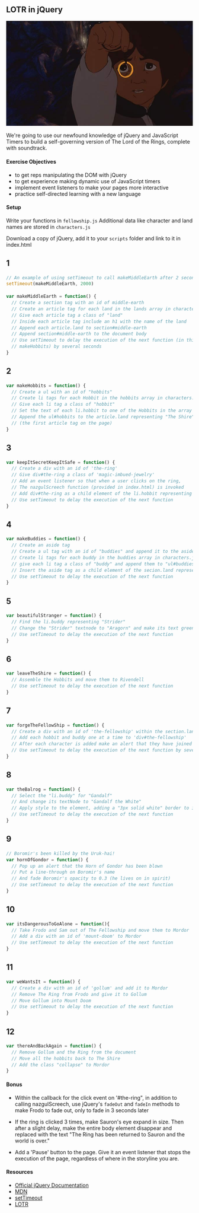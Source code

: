 ## LOTR in jQuery

![:image](images/frodo.jpg)

We're going to use our newfound knowledge of jQuery and JavaScript Timers to
build a self-governing version of The Lord of the Rings, complete with
soundtrack.

#### Exercise Objectives
- to get reps manipulating the DOM with jQuery
- to get experience making dynamic use of JavaScript timers
- implement event listeners to make your pages more interactive
- practice self-directed learning with a new language

#### Setup

Write your functions in `fellowship.js`
Additional data like character and land names are stored in `characters.js`

Download a copy of jQuery, add it to your `scripts` folder and link to it in index.html

## 1

```js
// An example of using setTimeout to call makeMiddleEarth after 2 seconds.
setTimeout(makeMiddleEarth, 2000)

var makeMiddleEarth = function() {
  // Create a section tag with an id of middle-earth
  // Create an article tag for each land in the lands array in characters.js
  // Give each article tag a class of "land"
  // Inside each article tag include an h1 with the name of the land
  // Append each article.land to section#middle-earth
  // Append section#middle-earth to the document body
  // Use setTimeout to delay the execution of the next function (in this case,
  // makeHobbits) by several seconds
}
```

## 2

```js
var makeHobbits = function() {
  // Create a ul with an id of "hobbits"
  // Create li tags for each Hobbit in the hobbits array in characters.js
  // Give each li tag a class of "hobbit"
  // Set the text of each li.hobbit to one of the Hobbits in the array
  // Append the ul#hobbits to the article.land representing "The Shire"
  // (the first article tag on the page)
}
```

## 3

```js
var keepItSecretKeepItSafe = function() {
  // Create a div with an id of 'the-ring'
  // Give div#the-ring a class of 'magic-imbued-jewelry'
  // Add an event listener so that when a user clicks on the ring,
  // The nazgulScreech function (provided in index.html) is invoked
  // Add div#the-ring as a child element of the li.hobbit representing "Frodo"
  // Use setTimeout to delay the execution of the next function
}
```

## 4

```js
var makeBuddies = function() {
  // Create an aside tag
  // Create a ul tag with an id of "buddies" and append it to the aside tag
  // Create li tags for each buddy in the buddies array in characters.js
  // give each li tag a class of "buddy" and append them to "ul#buddies"
  // Insert the aside tag as a child element of the secion.land representing "Rivendell"
  // Use setTimeout to delay the execution of the next function
}
```

## 5

```js
var beautifulStranger = function() {
  // Find the li.buddy representing "Strider"
  // Change the "Strider" textnode to "Aragorn" and make its text green
  // Use setTimeout to delay the execution of the next function
}
```

## 6

```js
var leaveTheShire = function() {
  // Assemble the Hobbits and move them to Rivendell
  // Use setTimeout to delay the execution of the next function
}
```

## 7

```js
var forgeTheFellowShip = function() {
  // Create a div with an id of 'the-fellowship' within the section.land for "Rivendell"
  // Add each hobbit and buddy one at a time to 'div#the-fellowship'
  // After each character is added make an alert that they have joined your party
  // Use setTimeout to delay the execution of the next function by several seconds
}
```

## 8

```js
var theBalrog = function() {
  // Select the "li.buddy" for "Gandalf"
  // And change its textNode to "Gandalf the White"
  // Apply style to the element, adding a "3px solid white" border to it
  // Use setTimeout to delay the execution of the next function
}
```

## 9

```js
// Boromir's been killed by the Uruk-hai!
var hornOfGondor = function() {
  // Pop up an alert that the Horn of Gondor has been blown
  // Put a line-through on Boromir's name
  // And fade Boromir's opacity to 0.3 (he lives on in spirit)
  // Use setTimeout to delay the execution of the next function
}
```

## 10

```js
var itsDangerousToGoAlone = function(){
  // Take Frodo and Sam out of The Fellowship and move them to Mordor
  // Add a div with an id of 'mount-doom' to Mordor
  // Use setTimeout to delay the execution of the next function
}
```

## 11

```js
var weWantsIt = function() {
  // Create a div with an id of 'gollum' and add it to Mordor
  // Remove The Ring from Frodo and give it to Gollum
  // Move Gollum into Mount Doom
  // Use setTimeout to delay the execution of the next function
}
```

## 12

```js
var thereAndBackAgain = function() {
  // Remove Gollum and the Ring from the document
  // Move all the hobbits back to The Shire
  // Add the class "collapse" to Mordor
}
```

#### Bonus

- Within the callback for the click event on '#the-ring",
in addition to calling nazgulScreech,
use jQuery's `fadeOut` and `fadeIn` methods  to make Frodo to fade out,
only to fade in 3 seconds later

- If the ring is clicked 3 times, make Sauron's eye expand in size.
Then after a slight delay, make the entire body element disappear and replaced
with the text "The Ring has been returned to Sauron and the world is over."

- Add a 'Pause' button to the page. Give it an event listener that stops the
execution of the page, regardless of where in the storyline you are.

#### Resources

- [Official jQuery Documentation](http://jquery.com)
- [MDN](https://developer.mozilla.org/en-US/docs/DOM/DOM_Reference)
- [setTimeout](https://developer.mozilla.org/en-US/docs/Web/API/WindowTimers.setTimeout)
- [LOTR](http://en.wikipedia.org/wiki/The_Lord_of_the_Rings)